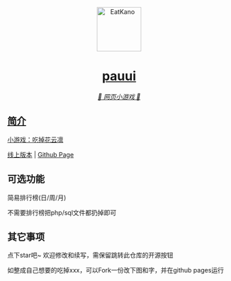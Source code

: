 <p align="center">
  <a href="https://xingye.me/game/eatkano"><img src="https://github.com/pauuii/-/blob/main/static/image/ClickBefore.png?raw=true" width="100" height="100" alt="EatKano">
</p>
<div align="center">

# pauui

_🦌 网页小游戏 🥛_

</div>


## 简介

小游戏：吃掉花云凛

[线上版本](https://github.com/pauuii/-/blob/main/static/image/ClickBefore.png)
|
[Github Page](https://pauuii.github.io/-/)

## 可选功能

简易排行榜(日/周/月)

不需要排行榜把php/sql文件都扔掉即可

## 其它事项

点下star吧~ 欢迎修改和续写，需保留跳转此仓库的开源按钮

如整成自己想要的吃掉xxx，可以Fork一份改下图和字，并在github pages运行
